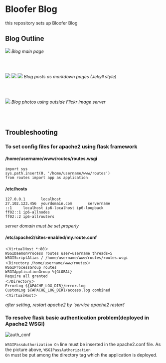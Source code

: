 # Bloofer Blog  
this repository sets up Bloofer Blog

## Blog Outline  
<img class="img-responsive" src="https://raw.githubusercontent.com/Bloofer/bloofer_www/master/static/img/main.jpg">  
<i>Blog main page</i>  
  
</br></br>  
  
<img class="img-responsive" src="https://raw.githubusercontent.com/Bloofer/bloofer_www/master/static/img/rev.jpg">  
<img class="img-responsive" src="https://raw.githubusercontent.com/Bloofer/bloofer_www/master/static/img/std.jpg">      
<img class="img-responsive" src="https://raw.githubusercontent.com/Bloofer/bloofer_www/master/static/img/blog.jpg">  
<i>Blog posts as markdown pages (Jekyll style)</i>  
  
</br></br>  
  
<img class="img-responsive" src="https://raw.githubusercontent.com/Bloofer/bloofer_www/master/static/img/photo.jpg">  
<i>Blog photos using outside Flickr image server</i>  
  
</br></br></hr>
 
## Troubleshooting

<h3>To set config files for apache2 using flask framework</h3>  
  
<h4>/home/username/www/routes/routes.wsgi</h4>  
  
```
import sys  
sys.path.insert(0, '/home/username/www/routes')  
from routes import app as application  
```
  
<h4>/etc/hosts</h4>  
  
```
127.0.0.1       localhost  
27.102.123.456  yourdomain.com       servername  
::1     localhost ip6-localhost ip6-loopback  
ff02::1 ip6-allnodes  
ff02::2 ip6-allrouters  
```  

*server domain must be set properly*  
  
<h4>/etc/apache2/sites-enabled/my.route.conf</h4>  
  
```
＜VirtualHost *:80＞  
WSGIDaemonProcess routes user=username threads=5  
WSGIScriptAlias / /home/username/www/routes/routes.wsgi  
＜Directory /home/username/www/routes＞  
WSGIProcessGroup routes  
WSGIApplicationGroup %{GLOBAL}  
Require all granted  
＜/Directory＞  
ErrorLog ${APACHE_LOG_DIR}/error.log  
CustomLog ${APACHE_LOG_DIR}/access.log combined  
＜VirtualHost＞   
```  
  
*after setting, restart apache2 by 'service apache2 restart'*  
  
</hr>  
  
<h3>To resolve flask basic authentication problem(deployed in Apache2 WSGI)</h3>  
  
![auth_conf](https://raw.githubusercontent.com/Bloofer/bloofer_www/master/static/img/auth_conf.jpg)
  
<code>WSGIPassAuthorization On</code> line must be inserted in the apache2.conf file. As the picture above, <code>WSGIPassAuthorization On</code> must be put among the directory tag which the application is deployed.
